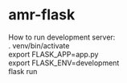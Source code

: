 # amr-flask

How to run development server:  
. venv/bin/activate  
export FLASK_APP=app.py  
export FLASK_ENV=development  
flask run
